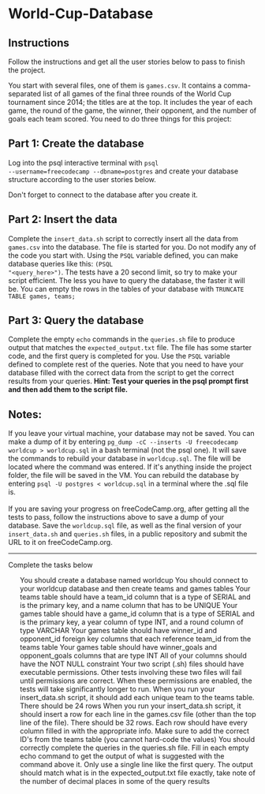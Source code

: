 # World-Cup-Database

<h2>Instructions</h2>
Follow the instructions and get all the user stories below to pass to finish the project.

You start with several files, one of them is <code>games.csv</code>. It contains a comma-separated list of all games of the final three rounds of the World Cup tournament since 2014; the titles are at the top. It includes the year of each game, the round of the game, the winner, their opponent, and the number of goals each team scored. You need to do three things for this project:

<h2>Part 1: Create the database</h2>

Log into the psql interactive terminal with <code>psql --username=freecodecamp --dbname=postgres</code> and create your database structure according to the user stories below.

Don't forget to connect to the database after you create it.

<h2>Part 2: Insert the data</h2>

Complete the <code>insert_data.sh</code> script to correctly insert all the data from <code>games.csv</code> into the database. The file is started for you. Do not modify any of the code you start with. Using the <code>PSQL</code> variable defined, you can make database queries like this: <code>$($PSQL "<query_here>")</code>. The tests have a 20 second limit, so try to make your script efficient. The less you have to query the database, the faster it will be. You can empty the rows in the tables of your database with <code>TRUNCATE TABLE games, teams;</code>

<h2>Part 3: Query the database</h2>

Complete the empty <code>echo</code> commands in the <code>queries.sh</code> file to produce output that matches the <code>expected_output.txt</code> file. The file has some starter code, and the first query is completed for you. Use the <code>PSQL</code> variable defined to complete rest of the queries. Note that you need to have your database filled with the correct data from the script to get the correct results from your queries. <b>Hint: Test your queries in the psql prompt first and then add them to the script file.</b>

<h2>Notes:</h2>
If you leave your virtual machine, your database may not be saved. You can make a dump of it by entering <code>pg_dump -cC --inserts -U freecodecamp worldcup > worldcup.sql</code> in a bash terminal (not the psql one). It will save the commands to rebuild your database in <code>worldcup.sql</code>. The file will be located where the command was entered. If it's anything inside the project folder, the file will be saved in the VM. You can rebuild the database by entering <code>psql -U postgres < worldcup.sql</code> in a terminal where the .sql file is.
<br>
  <br>
If you are saving your progress on freeCodeCamp.org, after getting all the tests to pass, follow the instructions above to save a dump of your database. Save the <code>worldcup.sql</code> file, as well as the final version of your <code>insert_data.sh</code> and <code>queries.sh</code> files, in a public repository and submit the URL to it on freeCodeCamp.org.

<hr>

Complete the tasks below
<ul>
You should create a database named worldcup
You should connect to your worldcup database and then create teams and games tables
Your teams table should have a team_id column that is a type of SERIAL and is the primary key, and a name column that has to be UNIQUE
Your games table should have a game_id column that is a type of SERIAL and is the primary key, a year column of type INT, and a round column of type VARCHAR
Your games table should have winner_id and opponent_id foreign key columns that each reference team_id from the teams table
Your games table should have winner_goals and opponent_goals columns that are type INT
All of your columns should have the NOT NULL constraint
Your two script (.sh) files should have executable permissions. Other tests involving these two files will fail until permissions are correct. When these permissions are enabled, the tests will take significantly longer to run.
When you run your insert_data.sh script, it should add each unique team to the teams table. There should be 24 rows
When you run your insert_data.sh script, it should insert a row for each line in the games.csv file (other than the top line of the file). There should be 32 rows. Each row should have every column filled in with the appropriate info. Make sure to add the correct ID's from the teams table (you cannot hard-code the values)
You should correctly complete the queries in the queries.sh file. Fill in each empty echo command to get the output of what is suggested with the command above it. Only use a single line like the first query. The output should match what is in the expected_output.txt file exactly, take note of the number of decimal places in some of the query results
</ul>
